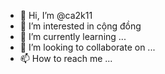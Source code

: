 - 👋 Hi, I’m @ca2k11
- 👀 I’m interested in cộng đồng
- 🌱 I’m currently learning ...
- 💞️ I’m looking to collaborate on ...
- 📫 How to reach me ...

<!---
ca2k11/ca2k11 is a ✨ special ✨ repository because its `README.md` (this file) appears on your GitHub profile.
You can click the Preview link to take a look at your changes.
--->
